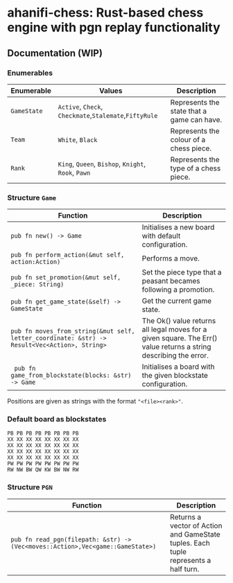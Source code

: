 # ahanifi-chess: Rust-based chess engine with pgn replay functionality

## Documentation (WIP)
### Enumerables
| **Enumerable** | **Values** | **Description** |
|----------------|------------|-----------------|
| `GameState`    | `Active`, `Check`, `Checkmate`,`Stalemate`,`FiftyRule`| Represents the state that a game can have. |
| `Team`       | `White`, `Black` | Represents the colour of a chess piece. |
| `Rank`    | `King`, `Queen`, `Bishop`, `Knight`, `Rook`, `Pawn` | Represents the type of a chess piece. |

### Structure `Game`

| **Function** | **Description** |
|--------------|-----------------|
| `pub fn new() -> Game` | Initialises a new board with default configuration. |
| `pub fn perform_action(&mut self, action:Action)`| Performs a move. |
| `pub fn set_promotion(&mut self, _piece: String) ` | Set the piece type that a peasant becames following a promotion. |
| `pub fn get_game_state(&self) -> GameState` | Get the current game state. |
| `pub fn moves_from_string(&mut self, letter_coordinate: &str) -> Result<Vec<Action>, String>`| The Ok() value returns all legal moves for a given square. The Err() value returns a string describing the error. |
|` pub fn game_from_blockstate(blocks: &str) -> Game`| Initialises a board with the given blockstate configuration.|
Positions are given as strings with the format `"<file><rank>"`.

### Default board as blockstates
```RB NB BB QB KB BB NB RB
PB PB PB PB PB PB PB PB
XX XX XX XX XX XX XX XX
XX XX XX XX XX XX XX XX
XX XX XX XX XX XX XX XX
XX XX XX XX XX XX XX XX
PW PW PW PW PW PW PW PW
RW NW BW QW KW BW NW RW
```

### Structure `PGN`
| **Function** | **Description** |
|--------------|-----------------|
| `pub fn read_pgn(filepath: &str) ->(Vec<moves::Action>,Vec<game::GameState>) ` | Returns a vector of Action and GameState tuples. Each tuple represents a half turn.|
